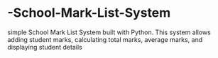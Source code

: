 # -School-Mark-List-System
 simple School Mark List System built with Python. This system allows adding student marks, calculating total marks, average marks, and displaying student details
